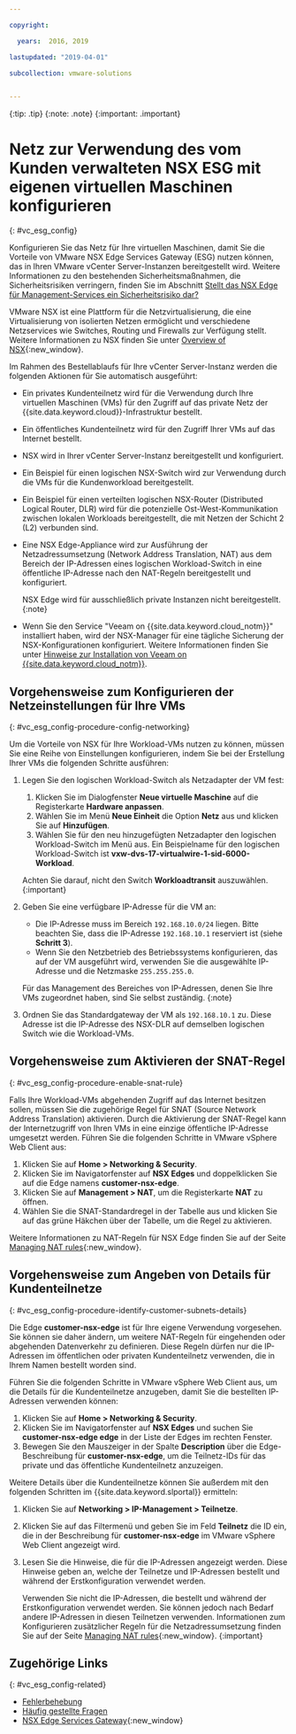 ```yaml
---

copyright:

  years:  2016, 2019

lastupdated: "2019-04-01"

subcollection: vmware-solutions


---
```


{:tip: .tip}
{:note: .note}
{:important: .important}

# Netz zur Verwendung des vom Kunden verwalteten NSX ESG mit eigenen virtuellen Maschinen konfigurieren
{: #vc_esg_config}

Konfigurieren Sie das Netz für Ihre virtuellen Maschinen, damit Sie die Vorteile von VMware NSX Edge Services Gateway (ESG) nutzen können, das in Ihren VMware vCenter Server-Instanzen bereitgestellt wird. Weitere Informationen zu den bestehenden Sicherheitsmaßnahmen, die Sicherheitsrisiken verringern, finden Sie im Abschnitt [Stellt das NSX Edge für Management-Services ein Sicherheitsrisiko dar?](/docs/services/vmwaresolutions/vmonic?topic=vmware-solutions-faq#does-the-management-services-nsx-edge-pose-a-security-risk-)

VMware NSX ist eine Plattform für die Netzvirtualisierung, die eine Virtualisierung von isolierten Netzen ermöglicht und verschiedene Netzservices wie Switches, Routing und Firewalls zur Verfügung stellt. Weitere Informationen zu NSX finden Sie unter [Overview of NSX](https://pubs.vmware.com/NSX-62/topic/com.vmware.nsx-cross-vcenter-install.doc/GUID-10944155-28FF-46AA-AF56-7357E2F20AF4.html){:new_window}.

Im Rahmen des Bestellablaufs für Ihre vCenter Server-Instanz werden die folgenden Aktionen für Sie automatisch ausgeführt:
* Ein privates Kundenteilnetz wird für die Verwendung durch Ihre virtuellen Maschinen (VMs) für den Zugriff auf das private Netz der {{site.data.keyword.cloud}}-Infrastruktur bestellt.
* Ein öffentliches Kundenteilnetz wird für den Zugriff Ihrer VMs auf das Internet bestellt.
* NSX wird in Ihrer vCenter Server-Instanz bereitgestellt und konfiguriert.
* Ein Beispiel für einen logischen NSX-Switch wird zur Verwendung durch die VMs für die Kundenworkload bereitgestellt.
* Ein Beispiel für einen verteilten logischen NSX-Router (Distributed Logical Router, DLR) wird für die potenzielle Ost-West-Kommunikation zwischen lokalen Workloads bereitgestellt, die mit Netzen der Schicht 2 (L2) verbunden sind.
* Eine NSX Edge-Appliance wird zur Ausführung der Netzadressumsetzung (Network Address Translation, NAT) aus dem Bereich der IP-Adressen eines logischen Workload-Switch in eine öffentliche IP-Adresse nach den NAT-Regeln bereitgestellt und konfiguriert.

  NSX Edge wird für ausschließlich private Instanzen nicht bereitgestellt.
  {:note}

* Wenn Sie den Service "Veeam on {{site.data.keyword.cloud_notm}}" installiert haben, wird der NSX-Manager für eine tägliche Sicherung der NSX-Konfigurationen konfiguriert. Weitere Informationen finden Sie unter [Hinweise zur Installation von Veeam on {{site.data.keyword.cloud_notm}}](/docs/services/vmwaresolutions/services?topic=vmware-solutions-veeam_considerations#considerations-when-you-install-veeam-on-ibm-cloud).

## Vorgehensweise zum Konfigurieren der Netzeinstellungen für Ihre VMs
{: #vc_esg_config-procedure-config-networking}

Um die Vorteile von NSX für Ihre Workload-VMs nutzen zu können, müssen Sie eine Reihe von Einstellungen konfigurieren, indem Sie bei der Erstellung Ihrer VMs die folgenden Schritte ausführen:

1. Legen Sie den logischen Workload-Switch als Netzadapter der VM fest:
   1. Klicken Sie im Dialogfenster **Neue virtuelle Maschine** auf die Registerkarte **Hardware anpassen**.
   2. Wählen Sie im Menü **Neue Einheit** die Option **Netz** aus und klicken Sie auf **Hinzufügen**.
   3. Wählen Sie für den neu hinzugefügten Netzadapter den logischen Workload-Switch im Menü aus. Ein Beispielname für den logischen Workload-Switch ist **vxw-dvs-17-virtualwire-1-sid-6000-Workload**.

   Achten Sie darauf, nicht den Switch **Workloadtransit** auszuwählen.
   {:important}

2. Geben Sie eine verfügbare IP-Adresse für die VM an:
   *  Die IP-Adresse muss im Bereich `192.168.10.0/24` liegen. Bitte beachten Sie, dass die IP-Adresse `192.168.10.1` reserviert ist (siehe **Schritt 3**).
   *  Wenn Sie den Netzbetrieb des Betriebssystems konfigurieren, das auf der VM ausgeführt wird, verwenden Sie die ausgewählte IP-Adresse und die Netzmaske `255.255.255.0`.

   Für das Management des Bereiches von IP-Adressen, denen Sie Ihre VMs zugeordnet haben, sind Sie selbst zuständig.
   {:note}

3. Ordnen Sie das Standardgateway der VM als `192.168.10.1` zu. Diese Adresse ist die IP-Adresse des NSX-DLR auf demselben logischen Switch wie die Workload-VMs.

## Vorgehensweise zum Aktivieren der SNAT-Regel
{: #vc_esg_config-procedure-enable-snat-rule}

Falls Ihre Workload-VMs abgehenden Zugriff auf das Internet besitzen sollen, müssen Sie die zugehörige Regel für SNAT (Source Network Address Translation) aktivieren. Durch die Aktivierung der SNAT-Regel kann der Internetzugriff von Ihren VMs in eine einzige öffentliche IP-Adresse umgesetzt werden. Führen Sie die folgenden Schritte in VMware vSphere Web Client aus:

1. Klicken Sie auf **Home > Networking & Security**.
2. Klicken Sie im Navigatorfenster auf **NSX Edges** und doppelklicken Sie auf die Edge namens **customer-nsx-edge**.
3. Klicken Sie auf **Management > NAT**, um die Registerkarte **NAT** zu öffnen.
4. Wählen Sie die SNAT-Standardregel in der Tabelle aus und klicken Sie auf das grüne Häkchen über der Tabelle, um die Regel zu aktivieren.

Weitere Informationen zu NAT-Regeln für NSX Edge finden Sie auf der Seite [Managing NAT rules](https://pubs.vmware.com/NSX-62/topic/com.vmware.nsx.admin.doc/GUID-5896D8CF-20E0-4691-A9EB-83AFD9D36AFD.html){:new_window}.

## Vorgehensweise zum Angeben von Details für Kundenteilnetze
{: #vc_esg_config-procedure-identify-customer-subnets-details}

Die Edge **customer-nsx-edge** ist für Ihre eigene Verwendung vorgesehen. Sie können sie daher ändern, um weitere NAT-Regeln für eingehenden oder abgehenden Datenverkehr zu definieren. Diese Regeln dürfen nur die IP-Adressen im öffentlichen oder privaten Kundenteilnetz verwenden, die in Ihrem Namen bestellt worden sind.

Führen Sie die folgenden Schritte in VMware vSphere Web Client aus, um die Details für die Kundenteilnetze anzugeben, damit Sie die bestellten IP-Adressen verwenden können:

1. Klicken Sie auf **Home > Networking & Security**.
2. Klicken Sie im Navigatorfenster auf **NSX Edges** und suchen Sie **customer-nsx-edge edge** in der Liste der Edges im rechten Fenster.
3. Bewegen Sie den Mauszeiger in der Spalte **Description** über die Edge-Beschreibung für **customer-nsx-edge**, um die Teilnetz-IDs für das private und das öffentliche Kundenteilnetz anzuzeigen.

Weitere Details über die Kundenteilnetze können Sie außerdem mit den folgenden Schritten im {{site.data.keyword.slportal}} ermitteln:

1. Klicken Sie auf **Networking > IP-Management > Teilnetze**.
2. Klicken Sie auf das Filtermenü und geben Sie im Feld **Teilnetz** die ID ein, die in der Beschreibung für **customer-nsx-edge** im VMware vSphere Web Client angezeigt wird.
3. Lesen Sie die Hinweise, die für die IP-Adressen angezeigt werden. Diese Hinweise geben an, welche der Teilnetze und IP-Adressen bestellt und während der Erstkonfiguration verwendet werden.

   Verwenden Sie nicht die IP-Adressen, die bestellt und während der Erstkonfiguration verwendet werden. Sie können jedoch nach Bedarf andere IP-Adressen in diesen Teilnetzen verwenden. Informationen zum Konfigurieren zusätzlicher Regeln für die Netzadressumsetzung finden Sie auf der Seite [Managing NAT rules](https://pubs.vmware.com/NSX-62/topic/com.vmware.nsx.admin.doc/GUID-5896D8CF-20E0-4691-A9EB-83AFD9D36AFD.html){:new_window}.
   {:important}

## Zugehörige Links
{: #vc_esg_config-related}

* [Fehlerbehebung](/docs/services/vmwaresolutions?topic=vmware-solutions-vcenter_chg_impact#vcenter_chg_impact)
* [Häufig gestellte Fragen](/docs/services/vmwaresolutions/vmonic?topic=vmware-solutions-faq)
* [NSX Edge Services Gateway](https://www.ibm.com/cloud/garage/architectures/implementation/virtualization_nsx){:new_window}

